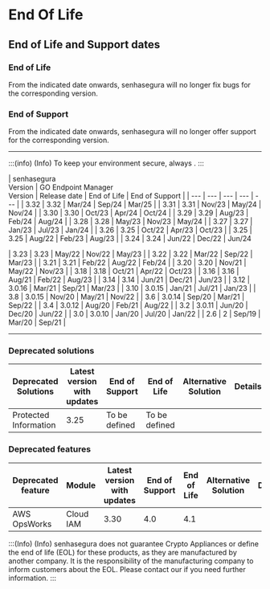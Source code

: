 # End Of Life 

## End of Life and Support dates

### End of Life

From the indicated date onwards, senhasegura will no longer fix bugs for the corresponding version.

### End of Support

From the indicated date onwards, senhasegura will no longer offer support for the corresponding version.

* * *

:::(info) (Info)
To keep your environment secure, always .
:::

| senhasegura  
Version | GO Endpoint Manager  
Version | Release date | End of Life | End of Support |
| --- | --- | --- | --- | --- |
| 3.32 | 3.32 | Mar/24 | Sep/24 | Mar/25 |
| 3.31 | 3.31 | Nov/23 | 
May/24
| Nov/24 |
| 3.30 | 3.30 | Oct/23 | 
Apr/24
| Oct/24 |
| 3.29 | 3.29 | Aug/23 | 
Feb/24
 | Aug/24 |
| 3.28 | 3.28 | May/23 | 
Nov/23
  | 
May/24
|
| 3.27 | 3.27 | Jan/23 | 
Jul/23
 | 
Jan/24
|
| 3.26 | 3.25 | Oct/22 | 
Apr/23
 | 
Oct/23
 |
| 3.25 | 3.25 | Aug/22 | 
Feb/23
 | 
Aug/23
 |
| 3.24 | 3.24 | Jun/22 | 
Dec/22
 | 
Jun/24

| 3.23 | 3.23 | May/22 | 
Nov/22
 | 
May/23
|
| 3.22 | 3.22 | Mar/22 | 
Sep/22
 | 
Mar/23
|
| 3.21 | 3.21 | Feb/22 | 
Aug/22
 | 
Feb/24
 |
| 3.20 | 3.20 | Nov/21 | 
May/22
 | 
Nov/23
 |
| 3.18 | 3.18 | Oct/21 | 
Apr/22
 | 
Oct/23
 |
| 3.16 | 3.16 | Aug/21 | 
Feb/22
 | 
Aug/23
 |
| 3.14 | 3.14 | Jun/21 | 
Dec/21
 | 
Jun/23
 |
| 3.12 | 3.0.16 | Mar/21 | 
Sep/21
 | 
Mar/23
 |
| 3.10 | 3.0.15 | Jan/21 | 
Jul/21
 | 
Jan/23
 |
| 3.8 | 3.0.15 | Nov/20 | 
May/21
 | 
Nov/22
 |
| 3.6 | 3.0.14 | Sep/20 | 
Mar/21
 | 
Sep/22
 |
| 3.4 | 3.0.12 | Aug/20 | 
Feb/21
 | 
Aug/22
 |
| 3.2 | 3.0.11 | Jun/20 | 
Dec/20
 | 
Jun/22
 |
| 3.0 | 3.0.10 | Jan/20 | 
Jul/20
 | 
Jan/22
 |
| 2.6 | 2 | Sep/19 | 
Mar/20
 | 
Sep/21
 |

* * *

### Deprecated solutions

| Deprecated Solutions | Latest version with updates | End of Support | End of Life | Alternative Solution | Details |
| --- | --- | --- | --- | --- | --- |
| Protected Information | 3.25 | To be defined | To be defined |  |  |

### Deprecated features

| Deprecated feature | Module | Latest version with updates | End of Support | End of Life | Alternative Solution | Details |
| --- | --- | --- | --- | --- | --- | --- |
| AWS OpsWorks | Cloud IAM | 3.30 | 4.0 | 4.1 | | 
:::(Info) (Info)
senhasegura does not guarantee Crypto Appliances or define the end of life (EOL) for these products, as they are manufactured by another company. It is the responsibility of the manufacturing company to inform customers about the EOL. Please contact our  if you need further information.
:::